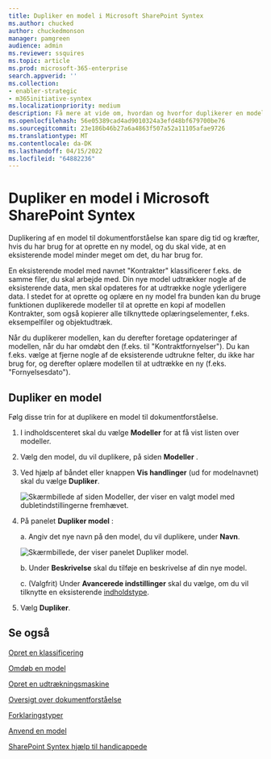 ```yaml
---
title: Dupliker en model i Microsoft SharePoint Syntex
ms.author: chucked
author: chuckedmonson
manager: pamgreen
audience: admin
ms.reviewer: ssquires
ms.topic: article
ms.prod: microsoft-365-enterprise
search.appverid: ''
ms.collection:
- enabler-strategic
- m365initiative-syntex
ms.localizationpriority: medium
description: Få mere at vide om, hvordan og hvorfor duplikerer en model til dokumentforståelse i Microsoft SharePoint Syntex.
ms.openlocfilehash: 56e05389cad4ad9010324a3efd48bf679700be76
ms.sourcegitcommit: 23e186b46b27a6a4863f507a52a11105afae9726
ms.translationtype: MT
ms.contentlocale: da-DK
ms.lasthandoff: 04/15/2022
ms.locfileid: "64882236"
---
```

# <a name="duplicate-a-model-in-microsoft-sharepoint-syntex"></a>Dupliker en model i Microsoft SharePoint Syntex

Duplikering af en model til dokumentforståelse kan spare dig tid og kræfter, hvis du har brug for at oprette en ny model, og du skal vide, at en eksisterende model minder meget om det, du har brug for.

En eksisterende model med navnet "Kontrakter" klassificerer f.eks. de samme filer, du skal arbejde med. Din nye model udtrækker nogle af de eksisterende data, men skal opdateres for at udtrække nogle yderligere data. I stedet for at oprette og oplære en ny model fra bunden kan du bruge funktionen duplikerede modeller til at oprette en kopi af modellen Kontrakter, som også kopierer alle tilknyttede oplæringselementer, f.eks. eksempelfiler og objektudtræk.

Når du duplikerer modellen, kan du derefter foretage opdateringer af modellen, når du har omdøbt den (f.eks. til "Kontraktfornyelser"). Du kan f.eks. vælge at fjerne nogle af de eksisterende udtrukne felter, du ikke har brug for, og derefter oplære modellen til at udtrække en ny (f.eks. "Fornyelsesdato").

## <a name="duplicate-a-model"></a>Dupliker en model

Følg disse trin for at duplikere en model til dokumentforståelse.

1. I indholdscenteret skal du vælge **Modeller** for at få vist listen over modeller.

2. Vælg den model, du vil duplikere, på siden **Modeller** .

3. Ved hjælp af båndet eller knappen **Vis handlinger** (ud for modelnavnet) skal du vælge **Dupliker**.</br>

    ![Skærmbillede af siden Modeller, der viser en valgt model med dubletindstillingerne fremhævet.](../media/content-understanding/select-model-duplicate-both.png) </br>

4. På panelet **Dupliker model** :

   a. Angiv det nye navn på den model, du vil duplikere, under **Navn**.</br>

    ![Skærmbillede, der viser panelet Dupliker model.](../media/content-understanding/duplicate-model-panel.png) </br>

   b. Under **Beskrivelse** skal du tilføje en beskrivelse af din nye model.

   c. (Valgfrit) Under **Avancerede indstillinger** skal du vælge, om du vil tilknytte en eksisterende [indholdstype](/sharepoint/governance/content-type-and-workflow-planning#content-type-overview).

5. Vælg **Dupliker**.

## <a name="see-also"></a>Se også

[Opret en klassificering](create-a-classifier.md)

[Omdøb en model](rename-a-model.md)

[Opret en udtrækningsmaskine](create-an-extractor.md)

[Oversigt over dokumentforståelse](document-understanding-overview.md)

[Forklaringstyper](explanation-types-overview.md)

[Anvend en model](apply-a-model.md) 

[SharePoint Syntex hjælp til handicappede](accessibility-mode.md)